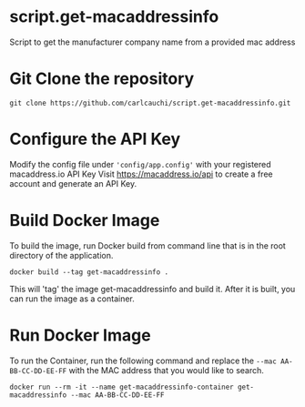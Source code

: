 # script.get-macaddressinfo
Script to get the manufacturer company name from a provided mac address

# Git Clone the repository

`git clone https://github.com/carlcauchi/script.get-macaddressinfo.git`

# Configure the API Key

Modify the config file under `'config/app.config'` with your registered macaddress.io API Key
Visit https://macaddress.io/api to create a free account and generate an API Key. 

# Build Docker Image

To build the image, run Docker build from command line that is in the root directory of the application.

`docker build --tag get-macaddressinfo .`

This will 'tag' the image get-macaddressinfo and build it.
After it is built, you can run the image as a container.

# Run Docker Image

To run the Container, run the following command and replace the `--mac AA-BB-CC-DD-EE-FF` with
the MAC address that you would like to search.

`docker run --rm -it --name get-macaddressinfo-container get-macaddressinfo --mac AA-BB-CC-DD-EE-FF`
